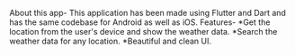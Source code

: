 About this app-
This application has been made using Flutter and Dart and has the same codebase for Android as well as iOS.
Features-
*Get the location from the user's device and show the weather data.
*Search the weather data for any location.
*Beautiful and clean UI.
